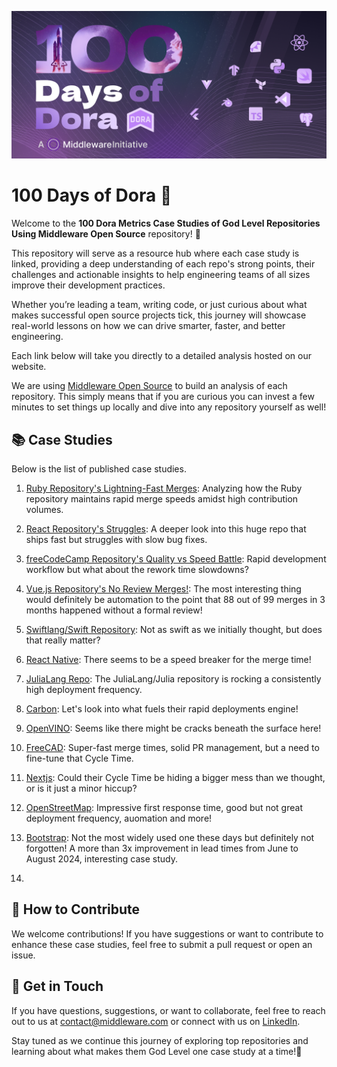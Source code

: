 ![Dora metrics case studdies banner](https://github.com/middlewarehq/100-days-of-dora/blob/main/github%20banner.jpg)
# 100 Days of Dora 🚀

Welcome to the **100 Dora Metrics Case Studies of God Level Repositories Using Middleware Open Source** repository! 🎉

This repository will serve as a resource hub where each case study is linked, providing a deep understanding of each repo's strong points, their challenges and actionable insights to help engineering teams of all sizes improve their development practices. 

Whether you’re leading a team, writing code, or just curious about what makes successful open source projects tick, this journey will showcase real-world lessons on how we can drive smarter, faster, and better engineering.

Each link below will take you directly to a detailed analysis hosted on our website.

We are using [Middleware Open Source](https://github.com/middlewarehq/middleware) to build an analysis of each repository. This simply means that if you are curious you can invest a few minutes to set things up locally and dive into any repository yourself as well!

## 📚 Case Studies

Below is the list of published case studies.

1. [Ruby Repository's Lightning-Fast Merges](https://middlewarehq.com/blog/how-the-ruby-repository-masters-fast-merges-cutting-corners-or-genius-efficiency?utm_source=github&utm_medium=100daysrepo): Analyzing how the Ruby repository maintains rapid merge speeds amidst high contribution volumes.

2. [React Repository's Struggles](https://middlewarehq.com/blog/react-repository-a-look-into-their-speedy-features-bug-fixing-delays?utm_source=github&utm_medium=100daysrepo): A deeper look into this huge repo that ships fast but struggles with slow bug fixes.

3. [freeCodeCamp Repository's Quality vs Speed Battle](https://middlewarehq.com/blog/is-freecodecamp-sacrificing-quality-for-speed-with-their-rapid-deployments?utm_source=github&utm_medium=100daysrepo): Rapid development workflow but what about the rework time slowdowns?

4. [Vue.js Repository's No Review Merges!](https://middlewarehq.com/blog/vuejs-case-study-dora-metrics-speed-demon-or-just-high-risk-gambler?utm_source=github&utm_medium=100daysrepo): The most interesting thing would definitely be automation to the point that 88 out of 99 merges in 3 months happened without a formal review!

5. [Swiftlang/Swift Repository](https://middlewarehq.com/blog/swift-deployments-are-they-swift-or-recklessly-rushed?utm_source=github&utm_medium=100daysrepo): Not as swift as we initially thought, but does that really matter?

6. [React Native](https://middlewarehq.com/blog/react-natives-cicd-unveiled-the-truth-behind-its-cycle-time-triumphs-and-stumbles?utm_source=github&utm_medium=100daysrepo): There seems to be a speed breaker for the merge time!

7. [JuliaLang Repo](https://middlewarehq.com/blog/julialang-performance-prowess-or-just-smoke-and-mirrors-dora-metrics-case-study?utm_source=github&utm_medium=100daysrepo): The JuliaLang/Julia repository is rocking a consistently high deployment frequency.
  
8. [Carbon](https://middlewarehq.com/blog/is-carbon-language-moving-towards-success-or-self-destruction-dora-metrics-case-study-in-rapid-deployments?utm_source=github&utm_medium=100daysrepo): Let's look into what fuels their rapid deployments engine!

9. [OpenVINO](https://middlewarehq.com/blog/openvinos-ai-success-brilliance-or-cracks-beneath-the-surface?utm_source=github&utm_medium=100daysrepo): Seems like there might be cracks beneath the surface here!

10. [FreeCAD](https://middlewarehq.com/blog/is-freecad-nailing-prs-or-just-blazing-through-merges?utm_source=github&utm_medium=100daysrepo): Super-fast merge times, solid PR management, but a need to fine-tune that Cycle Time.

11. [Nextjs](https://middlewarehq.com/blog/is-nextjs-the-next-evolution-or-just-a-passing-trend-a-dora-metrics-case-study?utm_source=github&utm_medium=100daysrepo): Could their Cycle Time be hiding a bigger mess than we thought, or is it just a minor hiccup?

12. [OpenStreetMap](https://middlewarehq.com/blog/optimizing-openstreetmaps-devops-efficiency-a-data-driven-dora-metrics-analysis?utm_source=github&utm_medium=100daysrepo): Impressive first response time, good but not great deployment frequency, auomation and more!

13. [Bootstrap](https://middlewarehq.com/blog/bootstrap-strong-merge-and-cycle-times-dora-metrics-case-study?utm_source=github&utm_medium=100daysrepo): Not the most widely used one these days but definitely not forgotten! A more than 3x improvement in lead times from June to August 2024, interesting case study.

14. 


## 🔗 How to Contribute

We welcome contributions! If you have suggestions or want to contribute to enhance these case studies, feel free to submit a pull request or open an issue.


## 📧 Get in Touch

If you have questions, suggestions, or want to collaborate, feel free to reach out to us at [contact@middleware.com](mailto:contact@middleware.com) or connect with us on [LinkedIn](https://www.linkedin.com/company/middlewarehq).


Stay tuned as we continue this journey of exploring top repositories and learning about what makes them God Level one case study at a time!🎉
